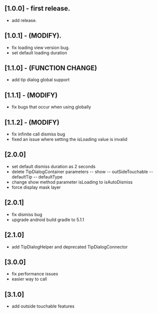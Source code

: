 ## [1.0.0] - first release.

* add release.

## [1.0.1] - (MODIFY).

* fix loading view version bug.
* set default loading duration

## [1.1.0] - (FUNCTION CHANGE)

* add tip dialog global support

## [1.1.1] - (MODIFY)

* fix bugs that occur when using globally

## [1.1.2] - (MODIFY)

* fix infinite call dismiss bug
* fixed an issue where setting the isLoading value is invalid

## [2.0.0] 

* set default dismiss duration as 2 seconds
* delete TipDialogContainer parameters
    -- show
    -- outSideTouchable
    -- defaultTip
    -- defaultType
* change show method parameter isLoading to isAutoDismiss
* force display mask layer

## [2.0.1]

* fix dismiss bug
* upgrade android build gradle to 5.1.1

## [2.1.0]

* add TipDialogHelper and deprecated TipDialogConnector

## [3.0.0]

* fix performance issues
* easier way to call

## [3.1.0]

* add outside touchable features